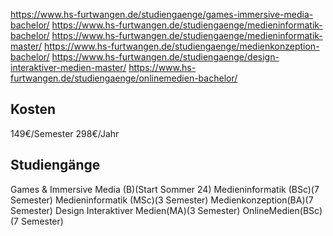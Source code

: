 https://www.hs-furtwangen.de/studiengaenge/games-immersive-media-bachelor/
https://www.hs-furtwangen.de/studiengaenge/medieninformatik-bachelor/
https://www.hs-furtwangen.de/studiengaenge/medieninformatik-master/
https://www.hs-furtwangen.de/studiengaenge/medienkonzeption-bachelor/
https://www.hs-furtwangen.de/studiengaenge/design-interaktiver-medien-master/
https://www.hs-furtwangen.de/studiengaenge/onlinemedien-bachelor/
## Kosten
149€/Semester
298€/Jahr
## Studiengänge
Games & Immersive Media (B)(Start Sommer 24)
Medieninformatik (BSc)(7 Semester)
Medieninformatik (MSc)(3 Semester)
Medienkonzeption(BA)(7 Semester)
Design Interaktiver Medien(MA)(3 Semester)
OnlineMedien(BSc)(7 Semester)